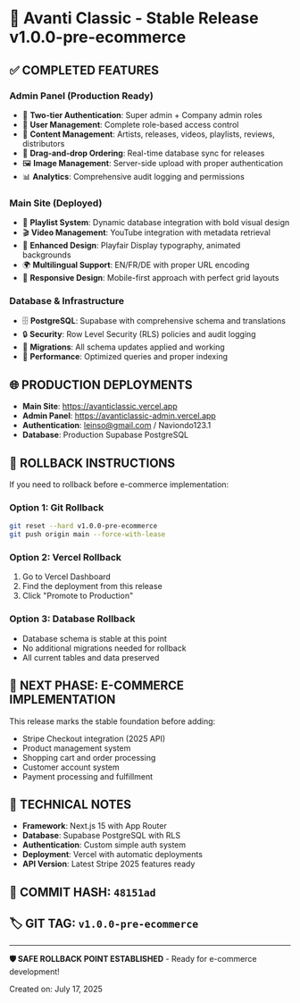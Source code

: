 # 🎉 Avanti Classic - Stable Release v1.0.0-pre-ecommerce

## ✅ **COMPLETED FEATURES**

### **Admin Panel (Production Ready)**
- 🔐 **Two-tier Authentication**: Super admin + Company admin roles
- 👥 **User Management**: Complete role-based access control  
- 🎵 **Content Management**: Artists, releases, videos, playlists, reviews, distributors
- 🔄 **Drag-and-drop Ordering**: Real-time database sync for releases
- 🖼️ **Image Management**: Server-side upload with proper authentication
- 📊 **Analytics**: Comprehensive audit logging and permissions

### **Main Site (Deployed)**
- 🎵 **Playlist System**: Dynamic database integration with bold visual design
- 🎬 **Video Management**: YouTube integration with metadata retrieval
- 🎨 **Enhanced Design**: Playfair Display typography, animated backgrounds
- 🌍 **Multilingual Support**: EN/FR/DE with proper URL encoding
- 📱 **Responsive Design**: Mobile-first approach with perfect grid layouts

### **Database & Infrastructure**
- 🗄️ **PostgreSQL**: Supabase with comprehensive schema and translations
- 🔒 **Security**: Row Level Security (RLS) policies and audit logging
- 🔄 **Migrations**: All schema updates applied and working
- 🚀 **Performance**: Optimized queries and proper indexing

## 🌐 **PRODUCTION DEPLOYMENTS**

- **Main Site**: https://avanticlassic.vercel.app
- **Admin Panel**: https://avanticlassic-admin.vercel.app  
- **Authentication**: leinso@gmail.com / Naviondo123.1
- **Database**: Production Supabase PostgreSQL

## 🔄 **ROLLBACK INSTRUCTIONS**

If you need to rollback before e-commerce implementation:

### **Option 1: Git Rollback**
```bash
git reset --hard v1.0.0-pre-ecommerce
git push origin main --force-with-lease
```

### **Option 2: Vercel Rollback**
1. Go to Vercel Dashboard
2. Find the deployment from this release
3. Click "Promote to Production"

### **Option 3: Database Rollback**
- Database schema is stable at this point
- No additional migrations needed for rollback
- All current tables and data preserved

## 🚀 **NEXT PHASE: E-COMMERCE IMPLEMENTATION**

This release marks the stable foundation before adding:
- Stripe Checkout integration (2025 API)
- Product management system
- Shopping cart and order processing
- Customer account system
- Payment processing and fulfillment

## 📝 **TECHNICAL NOTES**

- **Framework**: Next.js 15 with App Router
- **Database**: Supabase PostgreSQL with RLS
- **Authentication**: Custom simple auth system
- **Deployment**: Vercel with automatic deployments
- **API Version**: Latest Stripe 2025 features ready

## 🎯 **COMMIT HASH**: `48151ad`
## 🏷️ **GIT TAG**: `v1.0.0-pre-ecommerce`

---

**🛡️ SAFE ROLLBACK POINT ESTABLISHED** - Ready for e-commerce development!

Created on: July 17, 2025